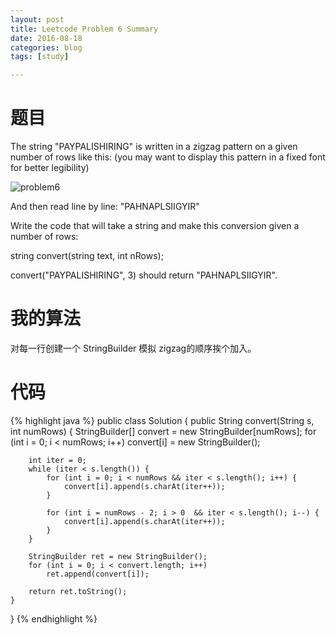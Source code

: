 ```yaml
---
layout: post
title: Leetcode Problem 6 Summary
date: 2016-08-18
categories: blog
tags: [study]

---
```


# 题目

The string "PAYPALISHIRING" is written in a zigzag pattern on a given number of rows like this: (you may want to display this pattern in a fixed font for better legibility)

![problem6](https://lisencn11.github.io/img/problem6.png)

And then read line by line: "PAHNAPLSIIGYIR"

Write the code that will take a string and make this conversion given a number of rows:

string convert(string text, int nRows);

convert("PAYPALISHIRING", 3) should return "PAHNAPLSIIGYIR".

# 我的算法

对每一行创建一个 StringBuilder 模拟 zigzag的顺序挨个加入。

# 代码

{% highlight java %}
public class Solution {
    public String convert(String s, int numRows) {
        StringBuilder[] convert = new StringBuilder[numRows];
        for (int i = 0; i < numRows; i++) convert[i] = new StringBuilder();
        
        int iter = 0;
        while (iter < s.length()) {
            for (int i = 0; i < numRows && iter < s.length(); i++) {
                convert[i].append(s.charAt(iter++));
            }
            
            for (int i = numRows - 2; i > 0  && iter < s.length(); i--) {
                convert[i].append(s.charAt(iter++));
            }
        }
        
        StringBuilder ret = new StringBuilder();
        for (int i = 0; i < convert.length; i++)
            ret.append(convert[i]);
            
        return ret.toString();
    }
}
{% endhighlight %}